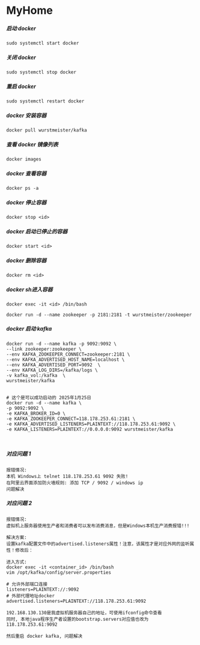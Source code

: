 # MyHome


##### 启动 docker
```shell
sudo systemctl start docker
```

##### 关闭 docker
```shell
sudo systemctl stop docker
```

##### 重启 docker
```shell
sudo systemctl restart docker
```

##### docker 安装容器
```shell
docker pull wurstmeister/kafka
```

##### 查看 docker 镜像列表
```shell
docker images
```

##### docker 查看容器
```shell
docker ps -a
```

##### docker 停止容器
```shell
docker stop <id>
```

##### docker 启动已停止的容器
```shell
docker start <id>
```

##### docker 删除容器
```shell
docker rm <id>
```

##### docker sh进入容器
```shell
docker exec -it <id> /bin/bash
```


```shell
docker run -d --name zookeeper -p 2181:2181 -t wurstmeister/zookeeper
```


##### docker 启动 kafka
```shell
docker run -d --name kafka -p 9092:9092 \
--link zookeeper:zookeeper \
--env KAFKA_ZOOKEEPER_CONNECT=zookeeper:2181 \
--env KAFKA_ADVERTISED_HOST_NAME=localhost \
--env KAFKA_ADVERTISED_PORT=9092  \
--env KAFKA_LOG_DIRS=/kafka/logs \
-v kafka_vol:/kafka  \
wurstmeister/kafka


# 这个是可以成功启动的 2025年1月25日
docker run -d --name kafka \
-p 9092:9092 \
-e KAFKA_BROKER_ID=0 \
-e KAFKA_ZOOKEEPER_CONNECT=118.178.253.61:2181 \
-e KAFKA_ADVERTISED_LISTENERS=PLAINTEXT://118.178.253.61:9092 \
-e KAFKA_LISTENERS=PLAINTEXT://0.0.0.0:9092 wurstmeister/kafka



```









##### 对应问题 1
```text
报错情况:
本机 Windows上 telnet 118.178.253.61 9092 失败!
在阿里云界面添加防火墙规则: 添加 TCP / 9092 / windows ip
问题解决
```


##### 对应问题 2
```text
报错情况:
虚拟机上服务器使用生产者和消费者可以发布消费消息，但是Windows本机生产消费报错!!!

解决方案:
设置kafka配置文件中的advertised.listeners属性！注意，该属性才是对应外网的监听属性！修改后：

进入方式:
docker exec -it <container_id> /bin/bash
vim /opt/kafka/config/server.properties

# 允许外部端口连接
listeners=PLAINTEXT://:9092
# 外部代理地址docker
advertised.listeners=PLAINTEXT://118.178.253.61:9092

192.168.130.130是我虚拟机服务器自己的地址，可使用ifconfig命令查看
同时, 本地java程序生产者设置的bootstrap.servers对应值也改为 118.178.253.61:9092

然后重启 docker kafka, 问题解决
```